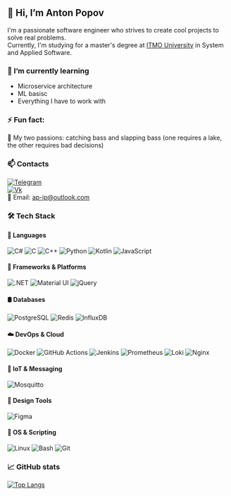 ## 👋 Hi, I’m Anton Popov
I'm a passionate software engineer who strives to create cool projects to solve real problems. 
<br/>
Currently, I'm studying for a master's degree at [ITMO University][itmo] in System and Applied Software.

### 🌱 I’m currently learning 
- Microservice architecture
- ML basisc
- Everything I have to work with

### ⚡ Fun fact: 
🎣 My two passions: catching bass and slapping bass (one requires a lake, the other requires bad decisions)

### 📫 Contacts

[![Telegram](https://img.shields.io/badge/-Telegram-090909?style=for-the-badge&logo=telegram)](https://t.me/Artimary)
<br/>
[![Vk](https://img.shields.io/badge/-Vk-090909?style=for-the-badge&logo=vk)](https://vk.com/artimary_005)
<br/>
📧 Email: [ap-ip@outlook.com](mailto:ap-ip@outlook.com)

### 🛠️ Tech Stack

#### 📌 Languages
![C#](https://img.shields.io/badge/C%23-239120?style=flat&logo=c-sharp&logoColor=white)
![C](https://img.shields.io/badge/C-A8B9CC?style=flat&logo=c&logoColor=white)
![C++](https://img.shields.io/badge/C++-00599C?style=flat&logo=c%2B%2B&logoColor=white)
![Python](https://img.shields.io/badge/Python-3776AB?style=flat&logo=python&logoColor=white)
![Kotlin](https://img.shields.io/badge/Kotlin-7F52FF?style=flat&logo=kotlin&logoColor=white)
![JavaScript](https://img.shields.io/badge/JavaScript-F7DF1E?style=flat&logo=javascript&logoColor=black)

#### 📱 Frameworks & Platforms
![.NET](https://img.shields.io/badge/.NET-512BD4?style=flat&logo=dotnet&logoColor=white)
![Material UI](https://img.shields.io/badge/Material%20UI-007FFF?style=flat&logo=mui&logoColor=white)
![jQuery](https://img.shields.io/badge/jQuery-0769AD?style=flat&logo=jquery&logoColor=white)

#### 🛢️ Databases
![PostgreSQL](https://img.shields.io/badge/PostgreSQL-4169E1?style=flat&logo=postgresql&logoColor=white)
![Redis](https://img.shields.io/badge/Redis-DC382D?style=flat&logo=redis&logoColor=white)
![InfluxDB](https://img.shields.io/badge/InfluxDB-22ADF6?style=flat&logo=influxdb&logoColor=white)

#### ☁️ DevOps & Cloud
![Docker](https://img.shields.io/badge/Docker-2496ED?style=flat&logo=docker&logoColor=white)
![GitHub Actions](https://img.shields.io/badge/GitHub%20Actions-2088FF?style=flat&logo=github-actions&logoColor=white)
![Jenkins](https://img.shields.io/badge/Jenkins-D24939?style=flat&logo=jenkins&logoColor=white)
![Prometheus](https://img.shields.io/badge/Prometheus-E6522C?style=flat&logo=prometheus&logoColor=white)
![Loki](https://img.shields.io/badge/Loki-2C5686?style=flat&logo=grafana&logoColor=white)
![Nginx](https://img.shields.io/badge/NGINX-009639?style=flat&logo=nginx&logoColor=white)

#### 🔌 IoT & Messaging
![Mosquitto](https://img.shields.io/badge/Mosquitto-3C5280?style=flat&logo=eclipse-mosquitto&logoColor=white)

#### 🎨 Design Tools
![Figma](https://img.shields.io/badge/Figma-F24E1E?style=flat&logo=figma&logoColor=white)

#### 🐧 OS & Scripting
![Linux](https://img.shields.io/badge/Linux-FCC624?style=flat&logo=linux&logoColor=black)
![Bash](https://img.shields.io/badge/Bash-4EAA25?style=flat&logo=gnu-bash&logoColor=white)
![Git](https://img.shields.io/badge/Git-F05032?style=flat&logo=git&logoColor=white)

### 📈 GitHub stats

[![Top Langs](https://github-readme-stats.vercel.app/api/top-langs/?username=Artimary&layout=compact&theme=radical)](https://github.com/Artimary)


<!-- Links -->
[itmo]: https://itmo.ru

